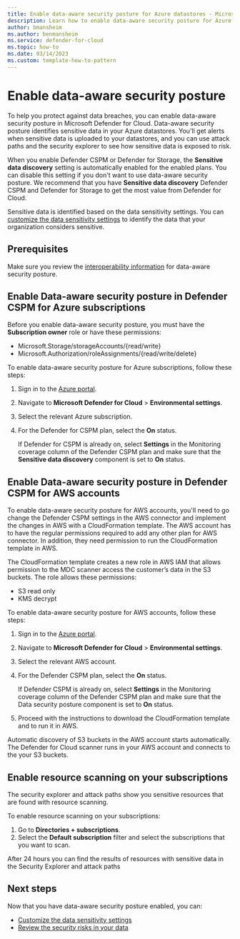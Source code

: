```yaml
---
title: Enable data-aware security posture for Azure datastores - Microsoft Defender for Cloud
description: Learn how to enable data-aware security posture for Azure datastores in Microsoft Defender for Cloud to identify sensitive data and prevent data breaches.
author: bmansheim
ms.author: benmansheim
ms.service: defender-for-cloud
ms.topic: how-to
ms.date: 03/14/2023
ms.custom: template-how-to-pattern
---
```


# Enable data-aware security posture

To help you protect against data breaches, you can enable data-aware security posture in Microsoft Defender for Cloud. Data-aware security posture identifies sensitive data in your Azure datastores. You'll get alerts when sensitive data is uploaded to your datastores, and you can use attack paths and the security explorer to see how sensitive data is exposed to risk.

When you enable Defender CSPM or Defender for Storage, the **Sensitive data discovery** setting is automatically enabled for the enabled plans. You can disable this setting if you don't want to use data-aware security posture. We recommend that you have **Sensitive data discovery** Defender CSPM and Defender for Storage to get the most value from Defender for Cloud.

Sensitive data is identified based on the data sensitivity settings. You can [customize the data sensitivity settings](data-sensitivity-settings.md) to identify the data that your organization considers sensitive.

## Prerequisites

Make sure you review the [interoperability information](support-matrix-data-security-posture.md) for data-aware security posture.

## Enable Data-aware security posture in Defender CSPM for Azure subscriptions

Before you enable data-aware security posture, you must have the **Subscription owner** role or have these permissions:

- Microsoft.Storage/storageAccounts/{read/write} 
- Microsoft.Authorization/roleAssignments/{read/write/delete}

To enable data-aware security posture for Azure subscriptions, follow these steps:

1. Sign in to the [Azure portal](https://portal.azure.com). 
1. Navigate to **Microsoft Defender for Cloud** > **Environmental settings**.
1. Select the relevant Azure subscription.
1. For the Defender for CSPM plan, select the **On** status.

    If Defender for CSPM is already on, select **Settings** in the Monitoring coverage column of the Defender CSPM plan and make sure that the **Sensitive data discovery** component is set to **On** status.

## Enable Data-aware security posture in Defender CSPM for AWS accounts

To enable data-aware security posture for AWS accounts, you'll need to go change the Defender CSPM settings in the AWS connector and implement the changes in AWS with a CloudFormation template. The AWS account has to have the regular permissions required to add any other plan for AWS connector. In addition, they need permission to run the CloudFormation template in AWS.

The CloudFormation template creates a new role in AWS IAM that allows permission to the MDC scanner access the customer’s data in the S3 buckets. The role allows these permissions:

- S3 read only
- KMS decrypt

To enable data-aware security posture for AWS accounts, follow these steps:

1. Sign in to the [Azure portal](https://portal.azure.com). 
1. Navigate to **Microsoft Defender for Cloud** > **Environmental settings**.
1. Select the relevant AWS account.
1. For the Defender CSPM plan, select the **On** status.

    If Defender CSPM is already on, select **Settings** in the Monitoring coverage column of the Defender CSPM plan and make sure that the Data security posture component is set to **On** status.

1. Proceed with the instructions to download the CloudFormation template and to run it in AWS.

Automatic discovery of S3 buckets in the AWS account starts automatically. The Defender for Cloud scanner runs in your AWS account and connects to the your S3 buckets.

## Enable resource scanning on your subscriptions

The security explorer and attack paths show you sensitive resources that are found with resource scanning.

To enable resource scanning on your subscriptions:

1. Go to **Directories + subscriptions**.
1. Select the **Default subscription** filter and select the subscriptions that you want to scan.

After 24 hours you can find the results of resources with sensitive data in the Security Explorer and attack paths

## Next steps

Now that you have data-aware security posture enabled, you can:

- [Customize the data sensitivity settings](data-sensitivity-settings.md)
- [Review the security risks in your data](data-security-review-risks.md)